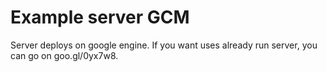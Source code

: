 Example server GCM
============================

Server deploys on google engine. If you want uses already run server, you can go on goo.gl/0yx7w8. 
